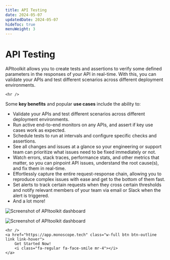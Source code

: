 ```yaml
---
title: API Testing
date: 2024-05-07
updatedDate: 2024-05-07
hideToc: true
menuWeight: 3
---
```


# API Testing

APItoolkit allows you to create tests and assertions to verify some defined parameters in the responses of your API in real-time. With this, you can validate your APIs and test different scenarios across different deployment environments.

```=html
<hr />
```

Some **key benefits** and popular **use cases** include the ability to:

- Validate your APIs and test different scenarios across different deployment environments.
- Run active end-to-end monitors on any APIs, and assert if key use cases work as expected.
- Schedule tests to run at intervals and configure specific checks and assertions.
- See all changes and issues at a glance so your engineering or support team can prioritize what issues need to be fixed immediately or not.
- Watch errors, stack traces, performance stats, and other metrics that matter, so you can pinpoint API issues, understand the root cause(s), and fix them in real-time.
- Effortlessly capture the entire request-response chain, allowing you to reproduce complex issues with ease and get to the bottom of them fast.
- Set alerts to track certain requests when they cross certain thresholds and notify relevant members of your team via email or Slack when the alert is triggered.
- And a lot more!

![Screenshot of APItoolkit dashboard](/docs/dashboard/dashboard-pages/dashboard/section-3.png)

![Screenshot of APItoolkit dashboard](/docs/dashboard/dashboard-pages/api-log-explorer/screen-1.png)

```=html
<hr />
<a href="https://app.monoscope.tech" class="w-full btn btn-outline link link-hover">
    Get Started Now!
    <i class="fa-regular fa-face-smile mr-4"></i>
</a>
```
